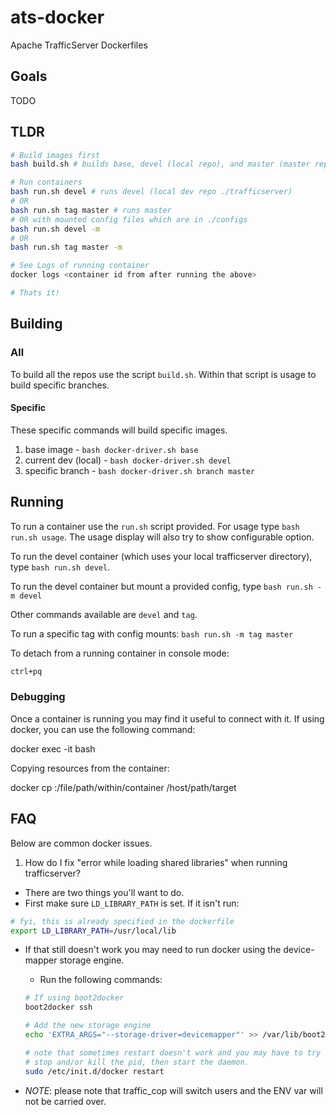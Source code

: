# ats-docker
Apache TrafficServer Dockerfiles

## Goals
TODO

## TLDR

```bash
# Build images first
bash build.sh # builds base, devel (local repo), and master (master repo)

# Run containers
bash run.sh devel # runs devel (local dev repo ./trafficserver)
# OR
bash run.sh tag master # runs master
# OR with mounted config files which are in ./configs
bash run.sh devel -m
# OR
bash run.sh tag master -m

# See Logs of running container
docker logs <container id from after running the above>

# Thats it!
```

## Building

### All

To build all the repos use the script `build.sh`. Within that script
is usage to build specific branches.

#### Specific

These specific commands will build specific images.

1. base image - `bash docker-driver.sh base`
1. current dev (local) - `bash docker-driver.sh devel`
1. specific branch - `bash docker-driver.sh branch master`

## Running

To run a container use the `run.sh` script provided. For usage type
`bash run.sh usage`. The usage display will also try to show configurable
option.

To run the devel container (which uses your local trafficserver directory), type
`bash run.sh devel`.

To run the devel container but mount a provided config, type
`bash run.sh -m devel`

Other commands available are `devel` and `tag`.

To run a specific tag with config mounts: `bash run.sh -m tag master`

To detach from a running container in console mode:
```bash
ctrl+pq
```

### Debugging

Once a container is running you may find it useful to connect with it.
If using docker, you can use the following command:

  docker exec -it <container-id> bash

Copying resources from the container:

  docker cp <containerId>:/file/path/within/container /host/path/target


## FAQ

Below are common docker issues.

1. How do I fix "error while loading shared libraries" when running trafficserver?
  * There are two things you'll want to do.
  * First make sure `LD_LIBRARY_PATH` is set. If it isn't run:
  ```bash
  # fyi, this is already specified in the dockerfile
  export LD_LIBRARY_PATH=/usr/local/lib
  ```
  * If that still doesn't work you may need to run docker using the device-mapper storage engine.
    - Run the following commands:
    ```bash
    # If using boot2docker
    boot2docker ssh

    # Add the new storage engine
    echo 'EXTRA_ARGS="--storage-driver=devicemapper"' >> /var/lib/boot2docker/profile

    # note that sometimes restart doesn't work and you may have to try and
    # stop and/or kill the pid, then start the daemon.
    sudo /etc/init.d/docker restart
    ```

  * *NOTE*: please note that traffic_cop will switch users and the ENV var will not be
    carried over.
